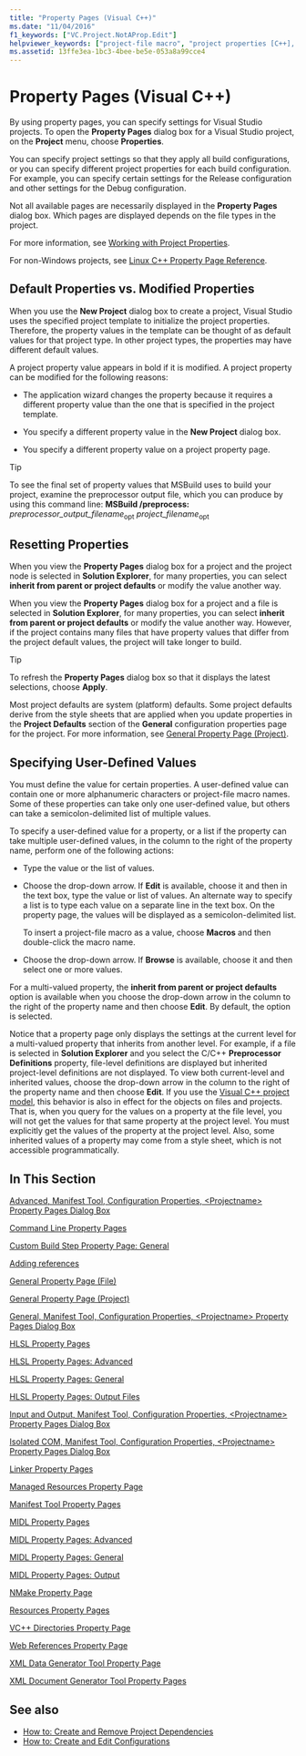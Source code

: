 ```yaml
---
title: "Property Pages (Visual C++)"
ms.date: "11/04/2016"
f1_keywords: ["VC.Project.NotAProp.Edit"]
helpviewer_keywords: ["project-file macro", "project properties [C++], default values", "user-defined values", "project properties [C++], setting", "macros, project-file", "property pages, project settings", "Visual C++ projects, properties", "build macro", "user-defined macros"]
ms.assetid: 13ffe3ea-1bc3-4bee-be5e-053a8a99cce4
---
```

# Property Pages (Visual C++)

By using property pages, you can specify settings for Visual Studio projects. To open the **Property Pages** dialog box for a Visual Studio project, on the **Project** menu, choose **Properties**.

You can specify project settings so that they apply all build configurations, or you can specify different project properties for each build configuration. For example, you can specify certain settings for the Release configuration and other settings for the Debug configuration.

Not all available pages are necessarily displayed in the **Property Pages** dialog box. Which pages are displayed depends on the file types in the project.

For more information, see [Working with Project Properties](../ide/working-with-project-properties.md).

For non-Windows projects, see [Linux C++ Property Page Reference](../linux/prop-pages-linux.md)<!-- or [C++ Cross Platform Property Page Reference](../linux/prop-pages-linux.md)-->.

## Default Properties vs. Modified Properties

When you use the **New Project** dialog box to create a project, Visual Studio uses the specified project template to initialize the project properties. Therefore, the property values in the template can be thought of as default values for that project type. In other project types, the properties may have different default values.

A project property value appears in bold if it is modified. A project property can be modified for the following reasons:

- The application wizard changes the property because it requires a different property value than the one that is specified in the project template.

- You specify a different property value in the **New Project** dialog box.

- You specify a different property value on a project property page.

> [!TIP]
> To see the final set of property values that MSBuild uses to build your project, examine the preprocessor output file, which you can produce by using this command line: **MSBuild /preprocess:** *preprocessor_output_filename*<sub>opt</sub> *project_filename*<sub>opt</sub>

## Resetting Properties

When you view the **Property Pages** dialog box for a project and the project node is selected in **Solution Explorer**, for many properties, you can select **inherit from parent or project defaults** or modify the value another way.

When you view the **Property Pages** dialog box for a project and a file is selected in **Solution Explorer**, for many properties, you can select **inherit from parent or project defaults** or modify the value another way. However, if the project contains many files that have property values that differ from the project default values, the project will take longer to build.

> [!TIP]
> To refresh the **Property Pages** dialog box so that it displays the latest selections, choose **Apply**.

Most project defaults are system (platform) defaults. Some project defaults derive from the style sheets that are applied when you update properties in the **Project Defaults** section of the **General** configuration properties page for the project. For more information, see [General Property Page (Project)](../ide/general-property-page-project.md).

## Specifying User-Defined Values

You must define the value for certain properties. A user-defined value can contain one or more alphanumeric characters or project-file macro names. Some of these properties can take only one user-defined value, but others can take a semicolon-delimited list of multiple values.

To specify a user-defined value for a property, or a list if the property can take multiple user-defined values, in the column to the right of the property name, perform one of the following actions:

- Type the value or the list of values.

- Choose the drop-down arrow. If **Edit** is available, choose it and then in the text box, type the value or list of values. An alternate way to specify a list is to type each value on a separate line in the text box. On the property page, the values will be displayed as a semicolon-delimited list.

   To insert a project-file macro as a value, choose **Macros** and then double-click the macro name.

- Choose the drop-down arrow. If **Browse** is available, choose it and then select one or more values.

For a multi-valued property, the **inherit from parent or project defaults** option is available when you choose the drop-down arrow in the column to the right of the property name and then choose **Edit**. By default, the option is selected.

Notice that a property page only displays the settings at the current level for a multi-valued property that inherits from another level. For example, if a file is selected in **Solution Explorer** and you select the C/C++ **Preprocessor Definitions** property, file-level definitions are displayed but inherited project-level definitions are not displayed. To view both current-level and inherited values, choose the drop-down arrow in the column to the right of the property name and then choose **Edit**. If you use the [Visual C++ project model](https://docs.microsoft.com/dotnet/api/microsoft.visualstudio.vcprojectengine), this behavior is also in effect for the objects on files and projects. That is, when you query for the values on a property at the file level, you will not get the values for that same property at the project level. You must explicitly get the values of the property at the project level. Also, some inherited values of a property may come from a style sheet, which is not accessible programmatically.

## In This Section

[Advanced, Manifest Tool, Configuration Properties, \<Projectname> Property Pages Dialog Box](../ide/advanced-manifest-tool.md)

[Command Line Property Pages](../ide/command-line-property-pages.md)

[Custom Build Step Property Page: General](../ide/custom-build-step-property-page-general.md)

[Adding references](../ide/adding-references-in-visual-cpp-projects.md)

[General Property Page (File)](../ide/general-property-page-file.md)

[General Property Page (Project)](../ide/general-property-page-project.md)

[General, Manifest Tool, Configuration Properties, \<Projectname> Property Pages Dialog Box](../ide/general-manifest-tool-configuration-properties.md)

[HLSL Property Pages](../ide/hlsl-property-pages.md)

[HLSL Property Pages: Advanced](../ide/hlsl-property-pages-advanced.md)

[HLSL Property Pages: General](../ide/hlsl-property-pages-general.md)

[HLSL Property Pages: Output Files](../ide/hlsl-property-pages-output-files.md)

[Input and Output, Manifest Tool, Configuration Properties, \<Projectname> Property Pages Dialog Box](../ide/input-and-output-manifest-tool.md)

[Isolated COM, Manifest Tool, Configuration Properties, \<Projectname> Property Pages Dialog Box](../ide/isolated-com-manifest-tool.md)

[Linker Property Pages](../ide/linker-property-pages.md)

[Managed Resources Property Page](../ide/managed-resources-property-page.md)

[Manifest Tool Property Pages](../ide/manifest-tool-property-pages.md)

[MIDL Property Pages](../ide/midl-property-pages.md)

[MIDL Property Pages: Advanced](../ide/midl-property-pages-advanced.md)

[MIDL Property Pages: General](../ide/midl-property-pages-general.md)

[MIDL Property Pages: Output](../ide/midl-property-pages-output.md)

[NMake Property Page](../ide/nmake-property-page.md)

[Resources Property Pages](../ide/resources-property-pages.md)

[VC++ Directories Property Page](../ide/vcpp-directories-property-page.md)

[Web References Property Page](../ide/web-references-property-page.md)

[XML Data Generator Tool Property Page](../ide/xml-data-generator-tool-property-page.md)

[XML Document Generator Tool Property Pages](../ide/xml-document-generator-tool-property-pages.md)

## See also

- [How to: Create and Remove Project Dependencies](/visualstudio/ide/how-to-create-and-remove-project-dependencies)
- [How to: Create and Edit Configurations](/visualstudio/ide/how-to-create-and-edit-configurations)
